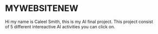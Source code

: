 # MYWEBSITENEW
  Hi my name is Caleel Smith, this is my AI final project. This project consist of 5 different intereactive AI activities you can click on. 
